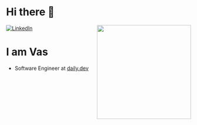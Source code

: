 # Hi there 👋 

<div align="left">
  <a href="https://www.linkedin.com/in/vas-n-40913325">
    <img
      src="https://img.shields.io/static/v1?logo=linkedin&style=flat-square&color=0072b1&label=LinkedIn&message=%E2%98%86"
      alt="LinkedIn"
    />
  </a>
  <a href="https://app.daily.dev/vasn" target="_blank">
    <img
      width="256"
      align="right"
      src="https://api.daily.dev/devcards/37d1f77015d74351b50eb59780d17804.png?r=hse"
    />
  </a>
</div>

# I am Vas

- Software Engineer at [daily.dev](https://daily.dev/)
